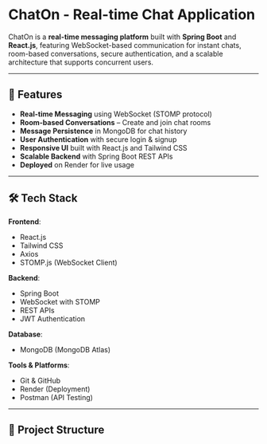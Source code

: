# ChatOn - Real-time Chat Application

ChatOn is a **real-time messaging platform** built with **Spring Boot** and **React.js**, featuring WebSocket-based communication for instant chats, room-based conversations, secure authentication, and a scalable architecture that supports concurrent users.

---

## 🚀 Features

- **Real-time Messaging** using WebSocket (STOMP protocol)
- **Room-based Conversations** – Create and join chat rooms
- **Message Persistence** in MongoDB for chat history
- **User Authentication** with secure login & signup
- **Responsive UI** built with React.js and Tailwind CSS
- **Scalable Backend** with Spring Boot REST APIs
- **Deployed** on Render for live usage

---

## 🛠️ Tech Stack

**Frontend**:
- React.js
- Tailwind CSS
- Axios
- STOMP.js (WebSocket Client)

**Backend**:
- Spring Boot
- WebSocket with STOMP
- REST APIs
- JWT Authentication

**Database**:
- MongoDB (MongoDB Atlas)

**Tools & Platforms**:
- Git & GitHub
- Render (Deployment)
- Postman (API Testing)

---

## 📂 Project Structure

